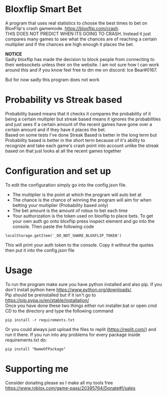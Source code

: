 # Bloxflip Smart Bet
A program that uses real statistics to choose the best times to bet on BloxFlip's crash gamemode. https://bloxflip.com/crash. <br>
THIS DOES NOT PREDICT WHEN ITS GOING TO CRASH. Instead it just compares many games to see what the chances are of reaching a certain multiplier and if the chances are high enough it places the bet. <br>

**NOTICE** <br>
Sadly bloxflip has made the decision to block people from connecting to their websockets unless their on the website. I am not sure how I can work around this and if you know feel free to dm me on discord: Ice Bear#0167. <br>

But for now sadly this program does not work
# Probability vs Streak based
Probability based means that it checks it compares the probability of it being a certain multipler but streak based means it ignores the probabilities and just sees if a certain amount of the recent games have gone over a certain amount and if they have it places the bet. <br>
Based on some tests I've done Streak Based is better in the long term but Probability based is better in the short term because of it's ability to recognize and take each game's crash point into account unlike the streak based on that just looks at all the recent games together

# Configuration and set up
To edit the configuration simply go into the config.json file. 
- The multiplier is the point at which the program will auto bet at 
- The chance is the chance of winning the program will aim for when betting your multiplier (Probability based only)
- The bet amount is the amount of robux to bet each time
- Your authorization is the token used on bloxflip to place bets. To get your own auth go onto bloxflip press inspect element and go into the console. Then paste the following code
```
localStorage.getItem('_DO_NOT_SHARE_BLOXFLIP_TOKEN')
```
 This will print your auth token to the console. Copy it without the quotes then put it into the config.json file
# Usage
To run the program make sure you have python installed and also pip. If you don't install python here https://www.python.org/downloads/. <br>
Pip should be preinstalled but if it isn't go to  https://pip.pypa.io/en/stable/installation/ <br>
Once you have done these two things either run installer.bat or open cmd CD to the directory and type the following command
```
pip install -r requirements.txt
```
Or you could always just upload the files to replit (https://replit.com/) and run it there. If you run into any problems for every package inside requirements.txt do:
```
pip install "NameOfPackage"
```
# Supporting me
Consider donating please as I make all my tools free https://www.roblox.com/game-pass/20395764/Donate#!/sales <br>
